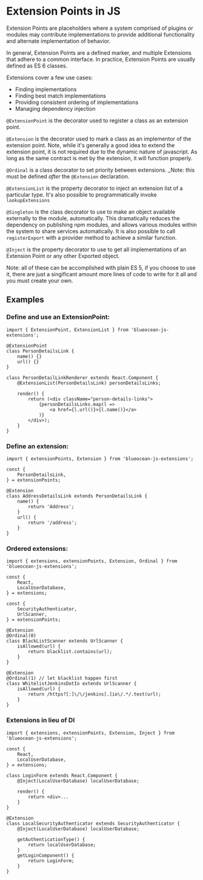 # Extension Points in JS

Extension Points are placeholders where a system comprised of plugins or
modules may contribute implementations to provide additional functionality
and alternate implementation of behavior.

In general, Extension Points are a defined marker, and multiple Extensions
that adhere to a common interface. In practice, Extension Points are usually
defined as ES 6 classes.

Extensions cover a few use cases:
* Finding implementations
* Finding best match implementations
* Providing consistent ordering of implementations
* Managing dependency injection

`@ExtensionPoint` is the decorator used to register a class as an extension point.

`@Extension` is the decorator used to mark a class as an implementor of the
extension point. Note, while it's generally a good idea to extend the extension
point, it is not required due to the dynamic nature of javascript. As long
as the same contract is met by the extension, it will function properly.

`@Ordinal` is a class decorator to set priority between extensions. _Note: this must
be defined *after* the `@Extension` declaration.

`@ExtensionList` is the property decorator to inject an extension list of a
particular type. It's also possible to programmatically invoke `lookupExtensions`

`@Singleton` is the class decorator to use to make an object available externally to the
module, automatically. This dramatically reduces the dependency on publishing
npm modules, and allows various modules within the system to share services
automatically. It is also possible to call `registerExport` with a
provider method to achieve a similar function.

`@Inject` is the property decorator to use to get all implementations of an
Extension Point or any other Exported object.

Note: all of these can be accomplished with plain ES 5, if you choose to use it,
there are just a singificant amount more lines of code to write for it all and
you must create your own.

## Examples

### Define and use an ExtensionPoint:

```
import { ExtensionPoint, ExtensionList } from 'blueocean-js-extensions';

@ExtensionPoint
class PersonDetailsLink {
    name() {}
    url() {}
}

class PersonDetailLinkRenderer extends React.Component {
    @ExtensionList(PersonDetailsLink) personDetailsLinks;

    render() {
        return (<div className="person-details-links">
            {personDetailsLinks.map(l =>
                <a href={l.url()}>{l.name()}</a>
            )}
        </div>);
    }
}
```

### Define an extension:

```
import { extensionPoints, Extension } from 'blueocean-js-extensions';

const {
    PersonDetailsLink,
} = extensionPoints;

@Extension
class AddressDetailsLink extends PersonDetailsLink {
    name() {
        return 'Address';
    }
    url() {
        return '/address';
    }
}
```

### Ordered extensions:

```
import { extensions, extensionPoints, Extension, Ordinal } from 'blueocean-js-extensions';

const {
    React,
    LocalUserDatabase,
} = extensions;

const {
    SecurityAuthenticator,
    UrlScanner,
} = extensionPoints;

@Extension
@Ordinal(0)
class BlackListScanner extends UrlScanner {
    isAllowed(url) {
        return blacklist.contains(url);
    }
}

@Extension
@Ordinal(1) // let blacklist happen first
class WhitelistJenkinsDotIo extends UrlScanner {
    isAllowed(url) {
        return /https?[:]\/\/jenkins[.]io\/.*/.test(url);
    }
}
```

### Extensions in lieu of DI

```
import { extensions, extensionPoints, Extension, Inject } from 'blueocean-js-extensions';

const {
    React,
    LocalUserDatabase,
} = extensions;

class LoginForm extends React.Component {
    @Inject(LocalUserDatabase) localUserDatabase;

    render() {
        return <div>...
    }
}

@Extension
class LocalSecurityAuthenticator extends SecurityAuthenticator {
    @Inject(LocalUserDatabase) localUserDatabase;

    getAuthenticationType() {
        return localUserDatabase;
    }
    getLoginComponent() {
        return LoginForm;
    }
}
```
